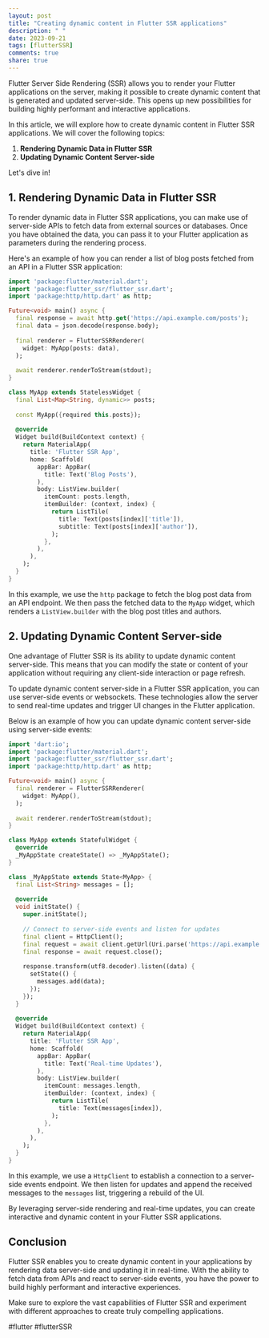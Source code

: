```yaml
---
layout: post
title: "Creating dynamic content in Flutter SSR applications"
description: " "
date: 2023-09-21
tags: [flutterSSR]
comments: true
share: true
---
```


Flutter Server Side Rendering (SSR) allows you to render your Flutter applications on the server, making it possible to create dynamic content that is generated and updated server-side. This opens up new possibilities for building highly performant and interactive applications.

In this article, we will explore how to create dynamic content in Flutter SSR applications. We will cover the following topics:

1. **Rendering Dynamic Data in Flutter SSR**
2. **Updating Dynamic Content Server-side**

Let's dive in!

## 1. Rendering Dynamic Data in Flutter SSR

To render dynamic data in Flutter SSR applications, you can make use of server-side APIs to fetch data from external sources or databases. Once you have obtained the data, you can pass it to your Flutter application as parameters during the rendering process.

Here's an example of how you can render a list of blog posts fetched from an API in a Flutter SSR application:

```dart
import 'package:flutter/material.dart';
import 'package:flutter_ssr/flutter_ssr.dart';
import 'package:http/http.dart' as http;

Future<void> main() async {
  final response = await http.get('https://api.example.com/posts');
  final data = json.decode(response.body);
  
  final renderer = FlutterSSRRenderer(
    widget: MyApp(posts: data),
  );
  
  await renderer.renderToStream(stdout);
}

class MyApp extends StatelessWidget {
  final List<Map<String, dynamic>> posts;
  
  const MyApp({required this.posts});
  
  @override
  Widget build(BuildContext context) {
    return MaterialApp(
      title: 'Flutter SSR App',
      home: Scaffold(
        appBar: AppBar(
          title: Text('Blog Posts'),
        ),
        body: ListView.builder(
          itemCount: posts.length,
          itemBuilder: (context, index) {
            return ListTile(
              title: Text(posts[index]['title']),
              subtitle: Text(posts[index]['author']),
            );
          },
        ),
      ),
    );
  }
}
```

In this example, we use the `http` package to fetch the blog post data from an API endpoint. We then pass the fetched data to the `MyApp` widget, which renders a `ListView.builder` with the blog post titles and authors.

## 2. Updating Dynamic Content Server-side

One advantage of Flutter SSR is its ability to update dynamic content server-side. This means that you can modify the state or content of your application without requiring any client-side interaction or page refresh.

To update dynamic content server-side in a Flutter SSR application, you can use server-side events or websockets. These technologies allow the server to send real-time updates and trigger UI changes in the Flutter application.

Below is an example of how you can update dynamic content server-side using server-side events:

```dart
import 'dart:io';
import 'package:flutter/material.dart';
import 'package:flutter_ssr/flutter_ssr.dart';
import 'package:http/http.dart' as http;

Future<void> main() async {
  final renderer = FlutterSSRRenderer(
    widget: MyApp(),
  );
  
  await renderer.renderToStream(stdout);
}

class MyApp extends StatefulWidget {
  @override
  _MyAppState createState() => _MyAppState();
}

class _MyAppState extends State<MyApp> {
  final List<String> messages = [];
  
  @override
  void initState() {
    super.initState();
    
    // Connect to server-side events and listen for updates
    final client = HttpClient();
    final request = await client.getUrl(Uri.parse('https://api.example.com/events'));
    final response = await request.close();
    
    response.transform(utf8.decoder).listen((data) {
      setState(() {
        messages.add(data);
      });
    });
  }
  
  @override
  Widget build(BuildContext context) {
    return MaterialApp(
      title: 'Flutter SSR App',
      home: Scaffold(
        appBar: AppBar(
          title: Text('Real-time Updates'),
        ),
        body: ListView.builder(
          itemCount: messages.length,
          itemBuilder: (context, index) {
            return ListTile(
              title: Text(messages[index]),
            );
          },
        ),
      ),
    );
  }
}
```

In this example, we use a `HttpClient` to establish a connection to a server-side events endpoint. We then listen for updates and append the received messages to the `messages` list, triggering a rebuild of the UI.

By leveraging server-side rendering and real-time updates, you can create interactive and dynamic content in your Flutter SSR applications.

## Conclusion

Flutter SSR enables you to create dynamic content in your applications by rendering data server-side and updating it in real-time. With the ability to fetch data from APIs and react to server-side events, you have the power to build highly performant and interactive experiences.

Make sure to explore the vast capabilities of Flutter SSR and experiment with different approaches to create truly compelling applications.

#flutter #flutterSSR